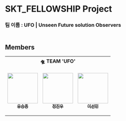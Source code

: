 # SKT_FELLOWSHIP Project

### 팀 이름 : UFO | Unseen Future solution Observers </br></br>

## Members

<table>
    <th colspan=5>🛸 TEAM 'UFO'</th>
    <tr height="160px">
        <td align="center">
            <a href="https://github.com/sjz1"><img src="https://avatars.githubusercontent.com/u/68888169?v=4" width="100px;" alt=""/><br /><sub><b>유승종</b></sub></a>
        </td>
        <td align="center">
            <a href="https://github.com/kwjinwoo"><img src="https://avatars.githubusercontent.com/u/38836328?v=4" width="100px;" alt=""/><br /><sub><b>정진우</b></sub></a>
        </td>
        <td align="center">
            <a href="https://github.com/sunmin-lee99"><img src="https://avatars.githubusercontent.com/u/79503414?v=4" width="100px;" alt=""/><br /><sub><b>이선민</b></sub></a>
        </td>
    </tr>
</table>
